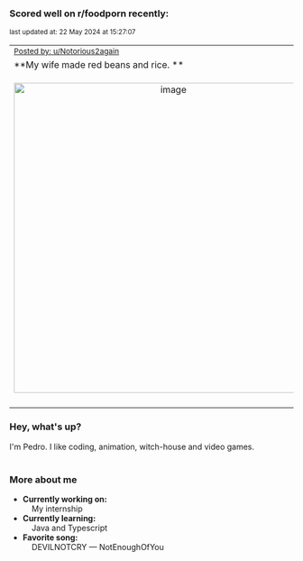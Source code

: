 ### Scored well on r/foodporn recently:

<p align="left"><sub>last updated at: 22 May 2024 at 15:27:07</sub></p>

|   |
| --- |
| <sub>[Posted by: u/Notorious2again][source]</sub> |
| **My wife made red beans and rice. ** | 
|<p align="center"> <img alt="image" src="https://i.redd.it/tr8fj9iu2w0d1.jpeg" width="550" /> </p>|
|   |

### Hey, what's up?

I'm Pedro. I like coding, animation, witch-house and video games.<br><br>

### More about me
- **Currently working on:**  
&nbsp;&nbsp;&nbsp;&nbsp;My internship
- **Currently learning:**  
&nbsp;&nbsp;&nbsp;&nbsp;Java and Typescript
- **Favorite song:**  
&nbsp;&nbsp;&nbsp;&nbsp;DEVILNOTCRY — NotEnoughOfYou<br><br>

  



  
  
  
[linkedin]: https://linkedin.com/in/pedro-h-r-gomes-8a487b14a/
[gmail]: mailto:pilique11@gmail.com
[source]: https://reddit.com/r/FoodPorn/comments/1cttd9l/my_wife_made_red_beans_and_rice/
[redditAPI]: https://www.reddit.com/dev/api/